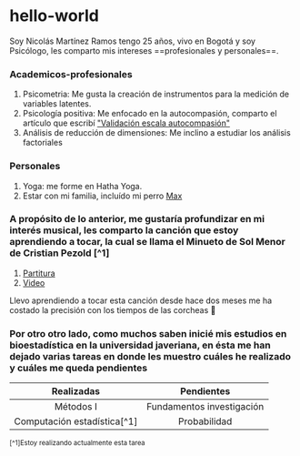 # hello-world
Soy Nicolás Martínez Ramos tengo 25 años, vivo en Bogotá y soy Psicólogo, les comparto mis intereses ==profesionales y personales==.

### Academicos-profesionales
1. Psicometria: Me gusta la creación de instrumentos para la medición de variables latentes.
2. Psicología positiva: Me enfocado en la autocompasión, comparto el artículo que escribí ["Validación escala autocompasión"](https://www.psicothema.com/pii?pii=4784)
3. Análisis de reducción de dimensiones: Me inclino a estudiar los análisis factoriales

### Personales
1. Yoga: me forme en Hatha Yoga. 
2. Estar con mi familia, incluído mi perro [Max](https://livejaverianaedu-my.sharepoint.com/:i:/g/personal/martineznicolas_javeriana_edu_co/EcSjUIc9MgJGhGmwce0WKkMBFFfu0te5RC0r6jo2i8vxdg?e=YK47SW)

### A propósito de lo anterior, me gustaría profundizar en mi interés musical, les comparto la canción que estoy aprendiendo a tocar, la cual se llama el Minueto de Sol Menor de Cristian Pezold [^1]
1. [Partitura](https://musescore.com/user/32208150/scores/6020110)
2. [Video](https://www.youtube.com/watch?v=NHih-vcYGwU)

Llevo aprendiendo a tocar esta canción desde hace dos meses me ha costado la precisión con los tiempos de las corcheas :musical_note:

### Por otro otro lado, como muchos saben inicié mis estudios en bioestadística en la universidad javeriana, en ésta me han dejado varias tareas en donde les muestro cuáles he realizado y cuáles me queda pendientes

|        Realizadas          |        Pendientes          |
|:------------------------:  | :-----------------:        |
|          Métodos I         | Fundamentos investigación  |
|Computación estadística[^1] | Probabilidad               |


<small>[^1]Estoy realizando actualmente esta tarea<small>

